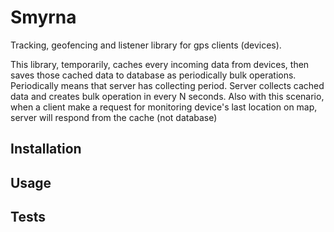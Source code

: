 Smyrna
=========

Tracking, geofencing and listener library for gps clients (devices).

This library, temporarily, caches every incoming data from devices, then saves those cached data to database as periodically bulk operations. Periodically means that server has collecting period. Server collects cached data and creates bulk operation in every N seconds. Also with this scenario, when a client make a request for monitoring device's last location on map, server will respond from the cache (not database)


## Installation

## Usage

## Tests
